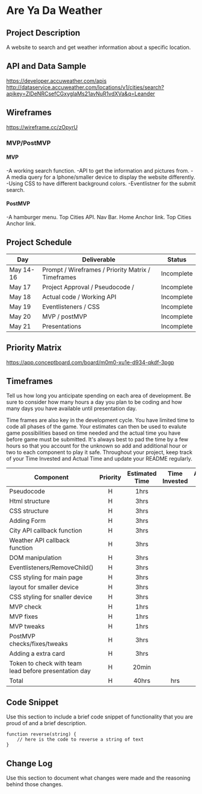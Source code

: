 
# Are Ya Da Weather
## Project Description
A website to search and get weather information about a specific location.
## API and Data Sample
https://developer.accuweather.com/apis
http://dataservice.accuweather.com/locations/v1/cities/search?apikey=ZlDeNRCsefCGxyglaMs21avNuR1vdXVa&q=Leander

## Wireframes
https://wireframe.cc/zOpyrU

### MVP/PostMVP

#### MVP 
-A working search function.
-API to get the information and pictures from.
-A media query for a Iphone/smaller device to display the website differently.
-Using CSS to have different background colors.
-Eventlistner for the submit search.

#### PostMVP  
-A hamburger menu.
Top Cities API.
Nav Bar.
Home Anchor link.
Top Cities Anchor link.

## Project Schedule

|  Day | Deliverable | Status
|---|---| ---|
|May 14-16| Prompt / Wireframes / Priority Matrix / Timeframes | Incomplete
|May 17| Project Approval / Pseudocode / | Incomplete
|May 18| Actual code / Working API  | Incomplete
|May 19| Eventlisteners / CSS  | Incomplete
|May 20| MVP / postMVP | Incomplete
|May 21| Presentations | Incomplete

## Priority Matrix

https://app.conceptboard.com/board/m0m0-xu1e-d934-qkdf-3pgp

## Timeframes

Tell us how long you anticipate spending on each area of development. Be sure to consider how many hours a day you plan to be coding and how many days you have available until presentation day.

Time frames are also key in the development cycle.  You have limited time to code all phases of the game.  Your estimates can then be used to evalute game possibilities based on time needed and the actual time you have before game must be submitted. It's always best to pad the time by a few hours so that you account for the unknown so add and additional hour or two to each component to play it safe. Throughout your project, keep track of your Time Invested and Actual Time and update your README regularly.

| Component | Priority | Estimated Time | Time Invested | Actual Time |
| --- | :---: |  :---: | :---: | :---: |
| Pseudocode | H | 1hrs|  |  |
| Html structure | H | 3hrs|  |  |
| CSS structure | H | 3hrs|  |  |
| Adding Form | H | 3hrs|  |  |
| City API callback function | H | 3hrs|  |  |
| Weather API callback function | H | 3hrs|  |  |
| DOM manipulation  | H | 3hrs|  |  |
| Eventlisteners/RemoveChild()| H | 3hrs|  |  |
| CSS styling for main page| H | 3hrs|  |  |
| layout for smaller device  | H | 3hrs|  |  |
| CSS styling for snaller device | H | 3hrs|  |  |
| MVP check| H | 1hrs|  |  |
| MVP fixes| H | 1hrs|  |  |
| MVP tweaks| H | 1hrs|  |  |
| PostMVP checks/fixes/tweaks| H | 3hrs|  |  |
| Adding a extra card | H | 3hrs|  |  |
| Token to check with team lead before presentation day | H | 20min|  |  |
| Total | H | 40hrs| hrs | hrs |

## Code Snippet

Use this section to include a brief code snippet of functionality that you are proud of and a brief description.  

```
function reverse(string) {
	// here is the code to reverse a string of text
}
```

## Change Log
 Use this section to document what changes were made and the reasoning behind those changes.  
